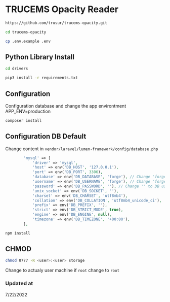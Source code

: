 # TRUCEMS Opacity Reader
```bash
https://github.com/trusur/trucems-opacity.git
```
```bash
cd trucems-opacity
```
```bash
cp .env.example .env
```
## Python Library Install
```bash
cd drivers
```
```bash
pip3 install -r requirements.txt
```
## Configuration
Configuration database and change the app environtment
APP_ENV=production
```bash
composer install
```
## Configuration DB Default
Change content in `vendor/laravel/lumen-framework/config/database.php`
```php
        'mysql' => [
            'driver' => 'mysql',
            'host' => env('DB_HOST', '127.0.0.1'),
            'port' => env('DB_PORT', 3306),
            'database' => env('DB_DATABASE', 'forge'), // Change 'forge' to DB name production
            'username' => env('DB_USERNAME', 'forge'), // Change 'forge' to DB username production
            'password' => env('DB_PASSWORD', ''), // Change '' to DB username production
            'unix_socket' => env('DB_SOCKET', ''),
            'charset' => env('DB_CHARSET', 'utf8mb4'),
            'collation' => env('DB_COLLATION', 'utf8mb4_unicode_ci'),
            'prefix' => env('DB_PREFIX', ''),
            'strict' => env('DB_STRICT_MODE', true),
            'engine' => env('DB_ENGINE', null),
            'timezone' => env('DB_TIMEZONE', '+00:00'),
        ],
```
```bash
npm install
```
## CHMOD
```bash
chmod 0777 -R <user>:<user> storage
```
Change <user> to actualy user machine if `root` change <user> to `root`

### Updated at
7/22/2022